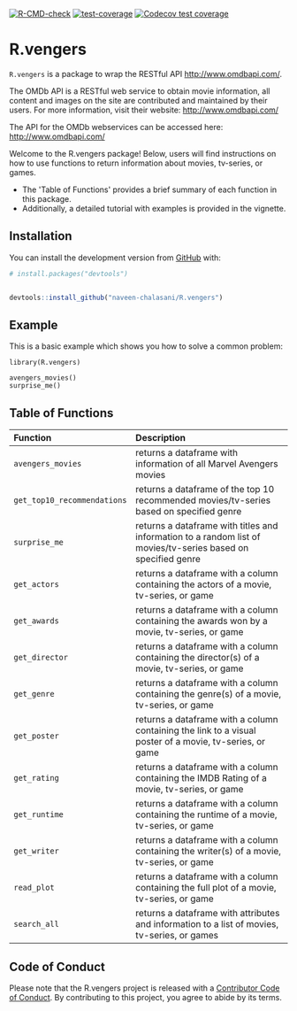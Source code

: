 <!-- badges: start -->
[![R-CMD-check](https://github.com/naveen-chalasani/R.vengers/workflows/R-CMD-check/badge.svg)](https://github.com/naveen-chalasani/R.vengers/actions)  [![test-coverage](https://github.com/naveen-chalasani/R.vengers/workflows/test-coverage/badge.svg)](https://github.com/naveen-chalasani/R.vengers/actions)  [![Codecov test coverage](https://codecov.io/gh/naveen-chalasani/R.vengers/branch/main/graph/badge.svg)](https://codecov.io/gh/naveen-chalasani/R.vengers?branch=main)
<!-- badges: end -->

<!-- README.md is generated from README.Rmd. Please edit that file -->

# R.vengers

<!-- badges: start -->
<!-- badges: end -->

```R.vengers``` is a package to wrap the RESTful API http://www.omdbapi.com/.

The OMDb API is a RESTful web service to obtain movie information, all content and images on the site are contributed and maintained by their users. For more information, visit their website: http://www.omdbapi.com/

The API for the OMDb webservices can be accessed here: http://www.omdbapi.com/

Welcome to the R.vengers package! Below, users will find instructions on how to use functions to return information about movies, tv-series, or games.
- The 'Table of Functions' provides a brief summary of each function in this package.
- Additionally, a detailed tutorial with examples is provided in the vignette.

## Installation

You can install the development version from [GitHub](https://github.com/) with:

``` r
# install.packages("devtools")


devtools::install_github("naveen-chalasani/R.vengers")
```
## Example

This is a basic example which shows you how to solve a common problem:

```{r example}
library(R.vengers)

avengers_movies()
surprise_me()
```

## Table of Functions
| Function | Description |
|:--|:-----|
| `avengers_movies` |  returns a dataframe with information of all Marvel Avengers movies  |
| `get_top10_recommendations` |  returns a dataframe of the top 10 recommended movies/tv-series based on specified genre |
| `surprise_me` |  returns a dataframe with titles and information to a random list of movies/tv-series based on specified genre  |
| `get_actors` |  returns a dataframe with a column containing the actors of a movie, tv-series, or game |
| `get_awards` |  returns a dataframe with a column containing the awards won by a movie, tv-series, or game  |
| `get_director` |  returns a dataframe with a column containing the director(s)  of a movie, tv-series, or game  |
| `get_genre` |  returns a dataframe with a column containing the genre(s) of a movie, tv-series, or game  |
| `get_poster` |  returns a dataframe with a column containing the link to a visual poster of a movie, tv-series, or game  |
| `get_rating` |  returns a dataframe with a column containing the IMDB Rating of a movie, tv-series, or game  |
| `get_runtime` |  returns a dataframe with a column containing the runtime of a movie, tv-series, or game  |
| `get_writer` |  returns a dataframe with a column containing the writer(s) of a movie, tv-series, or game  |
| `read_plot` |  returns a dataframe with a column containing the full plot of a movie, tv-series, or game  |
| `search_all` |  returns a dataframe with attributes and information to a list of movies, tv-series, or games  |

## Code of Conduct

Please note that the R.vengers project is released with a [Contributor Code of Conduct](https://contributor-covenant.org/version/2/0/CODE_OF_CONDUCT.html). By contributing to this project, you agree to abide by its terms.